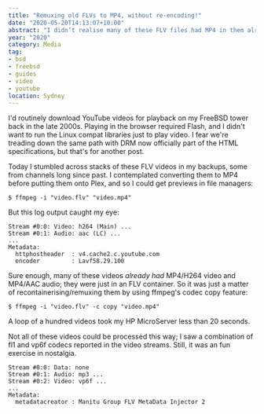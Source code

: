 ```yaml
---
title: "Remuxing old FLVs to MP4, without re-encoding!"
date: "2020-05-20T14:13:07+10:00"
abstract: "I didn’t realise many of these FLV files had MP4 in them already."
year: "2020"
category: Media
tag:
- bsd
- freebsd
- guides
- video
- youtube
location: Sydney
---
```

I'd routinely download YouTube videos for playback on my FreeBSD tower back in the late 2000s. Playing in the browser required Flash, and I didn't want to run the Linux compat libraries just to play video. I fear we're treading down the same path with DRM now officially part of the HTML specifications, but that's for another post.

Today I stumbled across stacks of these FLV videos in my backups, some from channels long since past. I contemplated converting them to MP4 before putting them onto Plex, and so I could get previews in file managers:

    $ ffmpeg -i "video.flv" "video.mp4"

But this log output caught my eye:

    Stream #0:0: Video: h264 (Main) ...    
    Stream #0:1: Audio: aac (LC) ...
    ... 
    Metadata:
      httphostheader  : v4.cache2.c.youtube.com
      encoder         : Lavf58.29.100

Sure enough, many of these videos *already had* MP4/H264 video and MP4/AAC audio; they were just in an FLV container. So it was just a matter of recontainerising/remuxing them by using ffmpeg's codec copy feature:

    $ ffmpeg -i "video.flv" -c copy "video.mp4"

A loop of a hundred videos took my HP MicroServer less than 20 seconds.

Not all of these videos could be processed this way; I saw a combination of fl1 and vp6f codecs reported in the video streams. Still, it was an fun exercise in nostalgia.

    Stream #0:0: Data: none
    Stream #0:1: Audio: mp3 ...
    Stream #0:2: Video: vp6f ...
    ...
    Metadata:
      metadatacreator : Manitu Group FLV MetaData Injector 2

